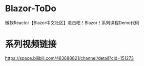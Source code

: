 # Blazor-ToDo
微软Reactor【Blazor中文社区】进击吧！Blazor！系列课程Demo代码

# 系列视频链接

https://space.bilibili.com/483888821/channel/detail?cid=151273
